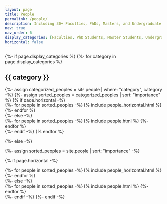 ```yaml
---
layout: page
title: People
permalink: /people/
description: Including 30+ Faculties, PhDs, Masters, and Undergraduate students.
nav: true
nav_order: 6
display_categories: [Faculties, PhD Students, Master Students, Undergraduate Students]
horizontal: false
---
```


<!-- pages/peoples.md -->
<div class="peoples">
{%- if page.display_categories %}
  <!-- Display categorized peoples -->
  {%- for category in page.display_categories %}
  <h2 class="category test">{{ category }}</h2>
  {%- assign categorized_peoples = site.people | where: "category", category -%}
  {%- assign sorted_peoples = categorized_peoples | sort: "importance" %}
  <!-- Generate cards for each people -->
  {% if page.horizontal -%}
  <div class="container">
    <div class="row row-cols-2">
    {%- for people in sorted_peoples -%}
      {% include people_horizontal.html %}
    {%- endfor %}
    </div>
  </div>
  {%- else -%}
  <div class="grid">
    {%- for people in sorted_peoples -%}
      {% include people.html %}
    {%- endfor %}
  </div>
  {%- endif -%}
  {% endfor %}

{%- else -%}
<!-- Display peoples without categories -->
  {%- assign sorted_peoples = site.people | sort: "importance" -%}
  <!-- Generate cards for each people -->
  {% if page.horizontal -%}
  <div class="container">
    <div class="row row-cols-2">
    {%- for people in sorted_peoples -%}
      {% include people_horizontal.html %}
    {%- endfor %}
    </div>
  </div>
  {%- else -%}
  <div class="grid">
    {%- for people in sorted_peoples -%}
      {% include people.html %}
    {%- endfor %}
  </div>
  {%- endif -%}
{%- endif -%}
</div>
